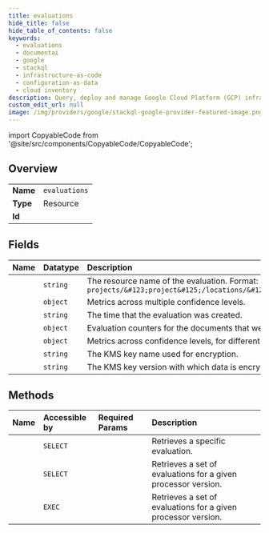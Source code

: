 ```yaml
---
title: evaluations
hide_title: false
hide_table_of_contents: false
keywords:
  - evaluations
  - documentai
  - google    
  - stackql
  - infrastructure-as-code
  - configuration-as-data
  - cloud inventory
description: Query, deploy and manage Google Cloud Platform (GCP) infrastructure and resources using SQL
custom_edit_url: null
image: /img/providers/google/stackql-google-provider-featured-image.png
---
```


import CopyableCode from '@site/src/components/CopyableCode/CopyableCode';




## Overview
<table><tbody>
<tr><td><b>Name</b></td><td><code>evaluations</code></td></tr>
<tr><td><b>Type</b></td><td>Resource</td></tr>
<tr><td><b>Id</b></td><td><CopyableCode code="google.documentai.evaluations" /></td></tr>
</tbody></table>

## Fields
| Name | Datatype | Description |
|:-----|:---------|:------------|
| <CopyableCode code="name" /> | `string` | The resource name of the evaluation. Format: `projects/&#123;project&#125;/locations/&#123;location&#125;/processors/&#123;processor&#125;/processorVersions/&#123;processor_version&#125;/evaluations/&#123;evaluation&#125;` |
| <CopyableCode code="allEntitiesMetrics" /> | `object` | Metrics across multiple confidence levels. |
| <CopyableCode code="createTime" /> | `string` | The time that the evaluation was created. |
| <CopyableCode code="documentCounters" /> | `object` | Evaluation counters for the documents that were used. |
| <CopyableCode code="entityMetrics" /> | `object` | Metrics across confidence levels, for different entities. |
| <CopyableCode code="kmsKeyName" /> | `string` | The KMS key name used for encryption. |
| <CopyableCode code="kmsKeyVersionName" /> | `string` | The KMS key version with which data is encrypted. |
## Methods
| Name | Accessible by | Required Params | Description |
|:-----|:--------------|:----------------|:------------|
| <CopyableCode code="projects_locations_processors_processor_versions_evaluations_get" /> | `SELECT` | <CopyableCode code="evaluationsId, locationsId, processorVersionsId, processorsId, projectsId" /> | Retrieves a specific evaluation. |
| <CopyableCode code="projects_locations_processors_processor_versions_evaluations_list" /> | `SELECT` | <CopyableCode code="locationsId, processorVersionsId, processorsId, projectsId" /> | Retrieves a set of evaluations for a given processor version. |
| <CopyableCode code="_projects_locations_processors_processor_versions_evaluations_list" /> | `EXEC` | <CopyableCode code="locationsId, processorVersionsId, processorsId, projectsId" /> | Retrieves a set of evaluations for a given processor version. |
